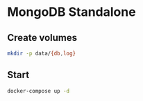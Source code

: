 # MongoDB Standalone

## Create volumes

```sh
mkdir -p data/{db,log}
```

## Start

```sh
docker-compose up -d
```
